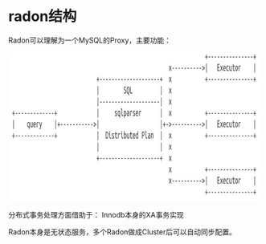 # radon结构

Radon可以理解为一个MySQL的Proxy，主要功能：

<img src="/image/radon.png" width="500" height="300" align="center">

分布式事务处理方面借助于：
Innodb本身的XA事务实现

Radon本身是无状态服务，多个Radon做成Cluster后可以自动同步配置。
